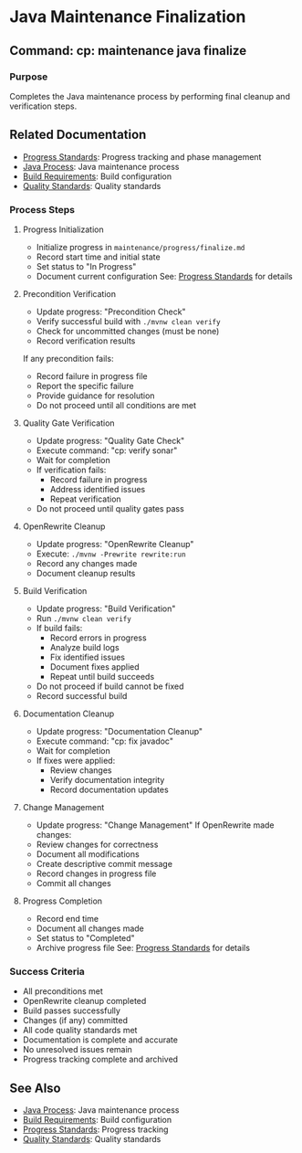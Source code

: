# Java Maintenance Finalization

## Command: cp: maintenance java finalize

### Purpose
Completes the Java maintenance process by performing final cleanup and verification steps.

## Related Documentation
- [Progress Standards](../core/standards/progress-standards.md): Progress tracking and phase management
- [Java Process](java/process.md): Java maintenance process
- [Build Requirements](java/build.md): Build configuration
- [Quality Standards](../core/standards/quality-standards.md): Quality standards

### Process Steps

1. Progress Initialization
   - Initialize progress in `maintenance/progress/finalize.md`
   - Record start time and initial state
   - Set status to "In Progress"
   - Document current configuration
   See: [Progress Standards](../core/standards/progress-standards.md) for details

2. Precondition Verification
   - Update progress: "Precondition Check"
   - Verify successful build with `./mvnw clean verify`
   - Check for uncommitted changes (must be none)
   - Record verification results

   If any precondition fails:
   - Record failure in progress file
   - Report the specific failure
   - Provide guidance for resolution
   - Do not proceed until all conditions are met

3. Quality Gate Verification
   - Update progress: "Quality Gate Check"
   - Execute command: "cp: verify sonar"
   - Wait for completion
   - If verification fails:
     * Record failure in progress
     * Address identified issues
     * Repeat verification
   - Do not proceed until quality gates pass

4. OpenRewrite Cleanup
   - Update progress: "OpenRewrite Cleanup"
   - Execute: `./mvnw -Prewrite rewrite:run`
   - Record any changes made
   - Document cleanup results

5. Build Verification
   - Update progress: "Build Verification"
   - Run `./mvnw clean verify`
   - If build fails:
     * Record errors in progress
     * Analyze build logs
     * Fix identified issues
     * Document fixes applied
     * Repeat until build succeeds
   - Do not proceed if build cannot be fixed
   - Record successful build

6. Documentation Cleanup
   - Update progress: "Documentation Cleanup"
   - Execute command: "cp: fix javadoc"
   - Wait for completion
   - If fixes were applied:
     * Review changes
     * Verify documentation integrity
     * Record documentation updates

7. Change Management
   - Update progress: "Change Management"
   If OpenRewrite made changes:
   - Review changes for correctness
   - Document all modifications
   - Create descriptive commit message
   - Record changes in progress file
   - Commit all changes

8. Progress Completion
   - Record end time
   - Document all changes made
   - Set status to "Completed"
   - Archive progress file
   See: [Progress Standards](../core/standards/progress-standards.md) for details

### Success Criteria
- All preconditions met
- OpenRewrite cleanup completed
- Build passes successfully
- Changes (if any) committed
- All code quality standards met
- Documentation is complete and accurate
- No unresolved issues remain
- Progress tracking complete and archived

## See Also
- [Java Process](java/process.md): Java maintenance process
- [Build Requirements](java/build.md): Build configuration
- [Progress Standards](../core/standards/progress-standards.md): Progress tracking
- [Quality Standards](../core/standards/quality-standards.md): Quality standards
